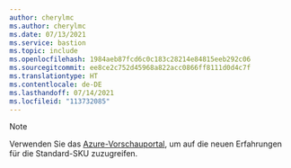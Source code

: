 ```yaml
---
author: cherylmc
ms.author: cherylmc
ms.date: 07/13/2021
ms.service: bastion
ms.topic: include
ms.openlocfilehash: 1984aeb87fcd6c0c183c28214e84815eeb292c06
ms.sourcegitcommit: ee8ce2c752d45968a822acc0866ff8111d0d4c7f
ms.translationtype: HT
ms.contentlocale: de-DE
ms.lasthandoff: 07/14/2021
ms.locfileid: "113732085"
---
```

> [!NOTE]
> Verwenden Sie das [Azure-Vorschauportal](https://aka.ms/bastionstandard), um auf die neuen Erfahrungen für die Standard-SKU zuzugreifen.
>